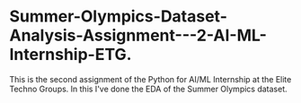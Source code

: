 # Summer-Olympics-Dataset-Analysis-Assignment---2-AI-ML-Internship-ETG.
This is the second assignment of the Python for AI/ML Internship at the Elite Techno Groups. In this I've done the EDA of the Summer Olympics dataset.
